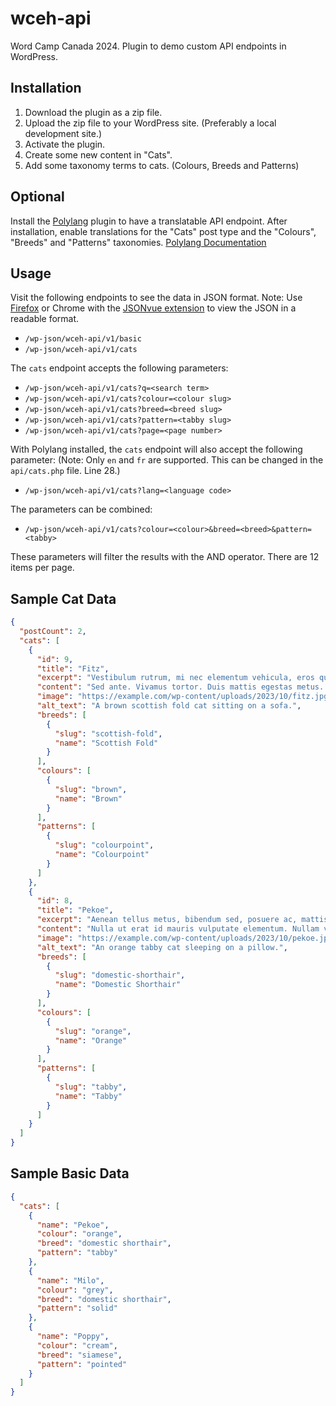 # wceh-api
Word Camp Canada 2024. Plugin to demo custom API endpoints in WordPress.

## Installation
1. Download the plugin as a zip file.
2. Upload the zip file to your WordPress site. (Preferably a local development site.)
3. Activate the plugin.
4. Create some new content in "Cats".
5. Add some taxonomy terms to cats. (Colours, Breeds and Patterns)

## Optional
Install the [Polylang](https://wordpress.org/plugins/polylang/) plugin to have a translatable API endpoint.
After installation, enable translations for the "Cats" post type and the "Colours", "Breeds" and "Patterns" taxonomies.
[Polylang Documentation](https://polylang.pro/doc/multilingual-custom-post-types-and-taxonomies/)

## Usage
Visit the following endpoints to see the data in JSON format.
Note: Use [Firefox](https://www.mozilla.org/) or Chrome with the [JSONvue extension](https://chrome.google.com/webstore/detail/jsonvue/chklaanhfefbnpoihckbnefhakgolnmc) to view the JSON in a readable format.

- `/wp-json/wceh-api/v1/basic`
- `/wp-json/wceh-api/v1/cats`

The `cats` endpoint accepts the following parameters:

- `/wp-json/wceh-api/v1/cats?q=<search term>`
- `/wp-json/wceh-api/v1/cats?colour=<colour slug>`
- `/wp-json/wceh-api/v1/cats?breed=<breed slug>`
- `/wp-json/wceh-api/v1/cats?pattern=<tabby slug>`
- `/wp-json/wceh-api/v1/cats?page=<page number>`

With Polylang installed, the `cats` endpoint will also accept the following parameter:
(Note: Only `en` and `fr` are supported. This can be changed in the `api/cats.php` file. Line 28.)
- `/wp-json/wceh-api/v1/cats?lang=<language code>`

The parameters can be combined:

- `/wp-json/wceh-api/v1/cats?colour=<colour>&breed=<breed>&pattern=<tabby>`

These parameters will filter the results with the AND operator. 
There are 12 items per page.

## Sample Cat Data

```json
{
  "postCount": 2,
  "cats": [
    {
      "id": 9,
      "title": "Fitz",
      "excerpt": "Vestibulum rutrum, mi nec elementum vehicula, eros quam gravida nisl, id fringilla neque ante vel mi. Nam commodo suscipit quam. Nullam vel sem. Vivamus euismod mauris. Ut leo.",
      "content": "Sed ante. Vivamus tortor. Duis mattis egestas metus. Aenean fermentum. Donec ut mauris eget massa tempor convallis. Nulla neque libero, convallis eget, eleifend luctus, ultricies eu, nibh.",
      "image": "https://example.com/wp-content/uploads/2023/10/fitz.jpg",
      "alt_text": "A brown scottish fold cat sitting on a sofa.",
      "breeds": [
        {
          "slug": "scottish-fold",
          "name": "Scottish Fold"
        }
      ],
      "colours": [
        {
          "slug": "brown",
          "name": "Brown"
        }
      ],
      "patterns": [
        {
          "slug": "colourpoint",
          "name": "Colourpoint"
        }
      ]
    },
    {
      "id": 8,
      "title": "Pekoe",
      "excerpt": "Aenean tellus metus, bibendum sed, posuere ac, mattis non, nunc. Sed in libero ut nibh placerat accumsan. Quisque id mi. Morbi mollis tellus ac sapien. Proin faucibus arcu quis ante.",
      "content": "Nulla ut erat id mauris vulputate elementum. Nullam varius. Nulla facilisi. Cras non velit nec nisi vulputate nonummy. Maecenas tincidunt lacus at velit. Vivamus vel nulla eget eros elementum pellentesque.", 
      "image": "https://example.com/wp-content/uploads/2023/10/pekoe.jpg",
      "alt_text": "An orange tabby cat sleeping on a pillow.",
      "breeds": [
        {
          "slug": "domestic-shorthair",
          "name": "Domestic Shorthair"
        }
      ],
      "colours": [
        {
          "slug": "orange",
          "name": "Orange"
        }
      ],
      "patterns": [
        {
          "slug": "tabby",
          "name": "Tabby"
        }
      ]
    }
  ]
}
```
## Sample Basic Data 

```json
{
  "cats": [
    {
      "name": "Pekoe",
      "colour": "orange",
      "breed": "domestic shorthair",
      "pattern": "tabby"
    },
    {
      "name": "Milo",
      "colour": "grey",
      "breed": "domestic shorthair",
      "pattern": "solid"
    },
    {
      "name": "Poppy",
      "colour": "cream",
      "breed": "siamese",
      "pattern": "pointed"
    }
  ]
}
```